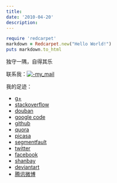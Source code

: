 ```yaml
---
title: 
date: '2010-04-20'
description:
---
```

``` ruby
require 'redcarpet'
markdown = Redcarpet.new("Hello World!")
puts markdown.to_html
```

独守一隅，自得其乐

联系我：[![-my_mail][mail_img]][mail_gen]  

我的足迹：

-   [g+][]
-   [stackoverflow][]
-   [douban][]
-   [google code][]
-   [github][]
-   [quora][]
-   [picasa][]
-   [segmentfault][]
-   [twitter][]
-   [facebook][]
-   [shanbay][]
-   [deviantart][]
-   [腾讯微博][]

  [苦逼]: https://www.google.com/search?hl=en&q=%E8%8B%A6%E9%80%BC+site%3Awww.suttaworld.org
  [g+]: https://plus.google.com/102537448648560113422
  [stackoverflow]: http://stackoverflow.com/users/851344/douo
  [douban]: http://www.douban.com/people/douo/
  [google code]: http://code.google.com/u/dourokinga/
  [github]: https://github.com/douo
  [quora]: http://www.quora.com/Tiao-Lims
  [picasa]: https://picasaweb.google.com/102537448648560113422
  [segmentfault]: http://segmentfault.com/user/1410/douo
  [twitter]: https://twitter.com/dourok
  [facebook]: https://www.facebook.com/Dourokinga
  [shanbay]: http://www.shanbay.com/user/list/dourokinga/
  [deviantart]: http://douo.deviantart.com/
  [腾讯微博]: http://t.qq.com/fukctengx
  
  [mail_gen]: http://services.nexodyne.com/email/index.php
  [mail_img]: {{urls.media}}/mail.png (点击跳转Email图片生成服务)


